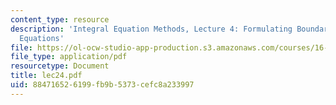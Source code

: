 ```yaml
---
content_type: resource
description: 'Integral Equation Methods, Lecture 4: Formulating Boundary Integral
  Equations'
file: https://ol-ocw-studio-app-production.s3.amazonaws.com/courses/16-920j-numerical-methods-for-partial-differential-equations-sma-5212-spring-2003/884716526199fb9b5373cefc8a233997_lec24.pdf
file_type: application/pdf
resourcetype: Document
title: lec24.pdf
uid: 88471652-6199-fb9b-5373-cefc8a233997
---
```

